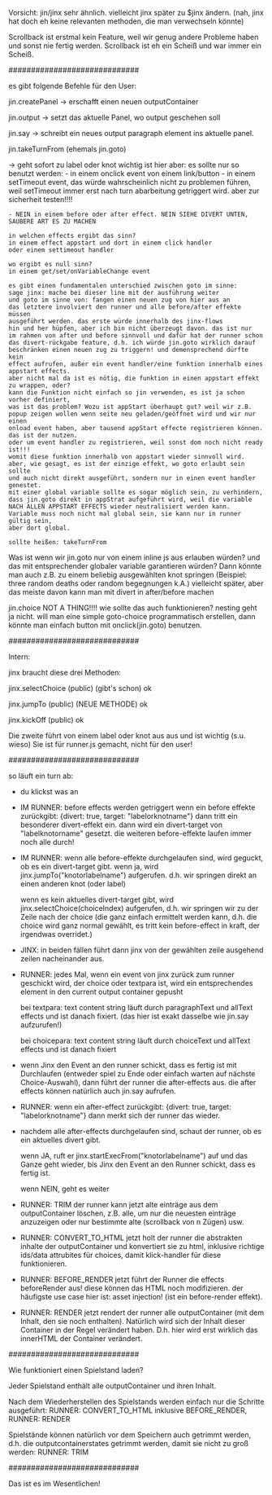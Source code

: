 
Vorsicht: jin/jinx sehr ähnlich. vielleicht jinx später zu $jinx ändern. (nah, jinx hat doch eh keine
relevanten methoden, die man verwechseln könnte)


Scrollback ist erstmal kein Feature, weil wir genug andere Probleme haben und
sonst nie fertig werden. Scrollback ist eh ein Scheiß und war immer ein Scheiß.

#############################

es gibt folgende Befehle für den User:

jin.createPanel
  -> erschafft einen neuen outputContainer

jin.output
  -> setzt das aktuelle Panel, wo output geschehen soll

jin.say
  -> schreibt ein neues output paragraph element ins aktuelle panel.

jin.takeTurnFrom (ehemals jin.goto)

  -> geht sofort zu label oder knot
  wichtig ist hier aber:
    es sollte nur so benutzt werden:
    - in einem onclick event von einem link/button
    - in einem setTimeout event, das würde wahrscheinlich nicht zu problemen
      führen, weil setTimeout immer erst nach turn abarbeitung getriggert wird.
      aber zur sicherheit testen!!!!

    - NEIN in einem before oder after effect. NEIN SIEHE DIVERT UNTEN, SAUBERE ART ES ZU MACHEN

    in welchen effects ergibt das sinn?
    in einem effect appstart und dort in einem click handler
    oder einem settimeout handler

    wo ergibt es null sinn?
    in einem get/set/onVariableChange event

    es gibt einen fundamentalen unterschied zwischen goto im sinne:
    sage jinx: mache bei dieser line mit der ausführung weiter
    und goto im sinne von: fangen einen neuen zug von hier aus an
    das letztere involviert den runner und alle before/after effekte müssen
    ausgeführt werden. das erste würde innerhalb des jinx-flows
    hin und her hüpfen, aber ich bin nicht überzeugt davon. das ist nur
    im rahmen von after und before sinnvoll und dafür hat der runner schon
    das divert-rückgabe feature, d.h. ich würde jin.goto wirklich darauf
    beschränken einen neuen zug zu triggern! und demensprechend dürfte kein
    effect aufrufen, außer ein event handler/eine funktion innerhalb eines appstart effects.
    aber nicht mal da ist es nötig, die funktion in einen appstart effekt zu wrappen, oder?
    kann die Funktion nicht einfach so jin verwenden, es ist ja schon vorher definiert,
    was ist das problem? Wozu ist appStart überhaupt gut? weil wir z.B.
    popup zeigen wollen wenn seite neu geladen/geöffnet wird und wir nur einen
    onload event haben, aber tausend appStart effecte registrieren können. das ist der nutzen.
    oder um event handler zu registrieren, weil sonst dom noch nicht ready ist!!!
    womit diese funktion innerhalb von appstart wieder sinnvoll wird.
    aber, wie gesagt, es ist der einzige effekt, wo goto erlaubt sein sollte
    und auch nicht direkt ausgeführt, sondern nur in einen event handler genestet.
    mit einer global variable sollte es sogar möglich sein, zu verhindern,
    dass jin.goto direkt in appStrat aufgeführt wird, weil die variable
    NACH ALLEN APPSTART EFFECTS wieder neutralisiert werden kann.
    Variable muss noch nicht mal global sein, sie kann nur in runner gültig sein,
    aber dort global.

    sollte heißen: takeTurnFrom


Was ist wenn wir jin.goto nur von einem inline js aus erlauben würden?
und das mit entsprechender globaler variable garantieren würden?
Dann könnte man auch z.B. zu einem beliebig ausgewählten knot springen
(Beispiel: three random deaths oder random begegnungen k.A.)
vielleicht später, aber das meiste davon kann man mit divert in after/before machen


jin.choice
  NOT A THING!!!! wie sollte das auch funktionieren? nesting geht ja nicht.
  will man eine simple goto-choice programmatisch erstellen, dann könnte man
  einfach button mit onclick(jin.goto) benutzen.

#############################

Intern:

jinx braucht diese drei Methoden:

  jinx.selectChoice (public) (gibt's schon) ok

  jinx.jumpTo (public) (NEUE METHODE) ok

  jinx.kickOff (public) ok

Die zweite führt von einem label oder knot aus aus
und ist wichtig (s.u. wieso) Sie ist für runner.js gemacht, nicht für den user!

#############################

so läuft ein turn ab:

- du klickst was an

- IM RUNNER: before effects werden getriggert
  wenn ein before effekte zurückgibt:
    {divert: true, target: "labelorknotname"}
  dann tritt ein besonderer divert-effekt ein.
  dann wird ein divert-target von "labelknotorname" gesetzt.
  die weiteren before-effekte laufen immer noch alle durch!

- IM RUNNER: wenn alle before-effekte durchgelaufen sind,
  wird geguckt, ob es ein divert-target gibt.
  wenn ja, wird jinx.jumpTo("knotorlabelname") aufgerufen.
  d.h. wir springen direkt an einen anderen knot (oder label)

  wenn es kein aktuelles divert-target gibt,
  wird jinx.selectChoice(choiceIndex) aufgerufen, d.h. wir springen
  wir zu der Zeile nach der choice (die ganz einfach ermittelt werden kann,
  d.h. die choice wird ganz normal gewählt, es tritt kein before-effect
  in kraft, der irgendwas overridet.)

- JINX: in beiden fällen führt dann jinx von der gewählten zeile 
  ausgehend zeilen nacheinander aus.

- RUNNER: jedes Mal, wenn ein event von jinx zurück zum runner geschickt wird,
  der choice oder textpara ist, wird
  ein entsprechendes element in den current output container gepusht

  bei textpara: text content string läuft durch paragraphText und allText effects
    und ist danach fixiert. (das hier ist exakt dasselbe wie jin.say aufzurufen!)

  bei choicepara: text content string läuft durch choiceText und allText effects
    und ist danach fixiert

- wenn Jinx den Event an den runner schickt, dass es fertig ist mit Durchlaufen
  (entweder spiel zu Ende oder einfach warten auf nächste Choice-Auswahl), dann
  führt der runner die after-effects aus. die after effects können natürlich
  auch jin.say aufrufen.

- RUNNER: wenn ein after-effect zurückgibt:
  {divert: true, target: "labelorknotname"}
  dann merkt sich der runner das wieder.

- nachdem alle after-effects durchgelaufen sind,
  schaut der runner, ob es ein aktuelles divert gibt.

  wenn JA, ruft er jinx.startExecFrom("knotorlabelname") auf
  und das Ganze geht wieder, bis Jinx den Event an den Runner schickt, dass es fertig ist.

  wenn NEIN, geht es weiter

- RUNNER: TRIM der runner kann jetzt alte einträge aus dem outputContainer
  löschen, z.B. alle, um nur die neuesten einträge anzuzeigen oder nur bestimmte
  alte (scrollback von n Zügen) usw.

- RUNNER: CONVERT_TO_HTML jetzt holt der runner die abstrakten inhalte der outputContainer
  und konvertiert sie zu html, inklusive richtige ids/data attrubites für choices, damit
  klick-handler für diese funktionieren.

- RUNNER: BEFORE_RENDER jetzt führt der Runner die effects beforeRender aus!
  diese können das HTML noch modifizieren. der häufigste use case hier ist:
  asset injection! (ist ein before-render effekt).

- RUNNER: RENDER jetzt rendert der runner alle outputContainer (mit dem Inhalt, den sie noch enthalten).
  Natürlich wird sich der Inhalt dieser Container in der Regel verändert haben.
  D.h. hier wird erst wirklich das innerHTML der Container verändert.

#############################

Wie funktioniert einen Spielstand laden?

Jeder Spielstand enthält alle outputContainer und ihren Inhalt.

Nach dem Wiederherstellen des Spielstands werden einfach nur die Schritte
ausgeführt: RUNNER: CONVERT_TO_HTML inklusive BEFORE_RENDER, RUNNER: RENDER

Spielstände können natürlich vor dem Speichern auch getrimmt werden,
d.h. die outputcontainerstates getrimmt werden, damit sie nicht zu groß werden:
RUNNER: TRIM


#############################

Das ist es im Wesentlichen!